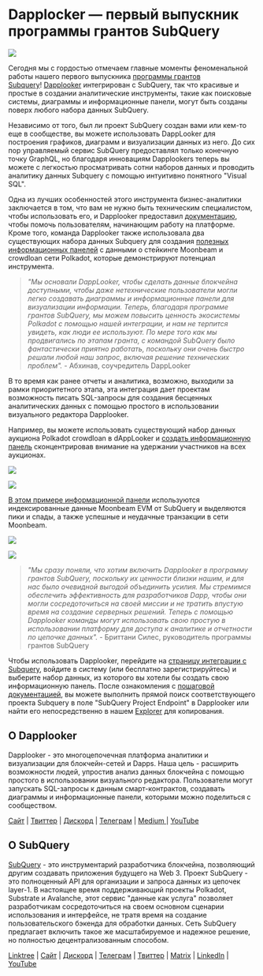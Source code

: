 # Dapplocker — первый выпускник программы грантов SubQuery

![](https://miro.medium.com/max/700/0*m7loo6ZhFd_UrPtG)

Сегодня мы с гордостью отмечаем главные моменты феноменальной работы нашего первого выпускника [программы грантов Subquery](https://subquery.network/grants)! [Dapplooker](https://dapplooker.com/) интегрирован с SubQuery, так что красивые и простые в создании аналитические инструменты, такие как поисковые системы, диаграммы и информационные панели, могут быть созданы поверх любого набора данных SubQuery.

Независимо от того, был ли проект SubQuery создан вами или кем-то еще в сообществе, вы можете использовать DappLooker для построения графиков, диаграмм и визуализации данных из него. До сих пор управляемый сервис SubQuery предоставлял только конечную точку GraphQL, но благодаря инновациям Dapplookers теперь вы можете с легкостью просматривать сотни наборов данных и проводить аналитику данных Subquery с помощью интуитивно понятного "Visual SQL".

Одна из лучших особенностей этого инструмента бизнес-аналитики заключается в том, что вам не нужно быть техническим специалистом, чтобы использовать его, и Dapplooker предоставил [документацию](https://dapplooker.notion.site/SubQuery-55e159ee37ff453b9a278be0efbe319e), чтобы помочь пользователям, начинающим работу на платформе. Кроме того, команда Dapplooker также использовала два существующих набора данных Subquery для создания [полезных информационных панелей](https://dapplooker.com/category/subquery?type=dashboard) с данными о стейкинге Moonbeam и crowdloan сети Polkadot, которые демонстрируют потенциал инструмента.

> _"Мы основали DappLooker, чтобы сделать данные блокчейна доступными, чтобы даже нетехнические пользователи могли легко создавать диаграммы и информационные панели для визуализации информации. Теперь, благодаря программе грантов SubQuery, мы можем повысить ценность экосистемы Polkadot с помощью нашей интеграции, и нам не терпится увидеть, как люди ее используют. По мере того как мы продвигались по этапам гранта, с командой SubQuery было фантастически приятно работать, поскольку они очень быстро решали любой наш запрос, включая решение технических проблем"._ - Абхинав, соучредитель DappLooker

В то время как ранее отчеты и аналитика, возможно, выходили за рамки приоритетного этапа, эта интеграция дает проектам возможность писать SQL-запросы для создания бесценных аналитических данных с помощью простого в использовании визуального редактора Dapplooker.

Например, вы можете использовать существующий набор данных аукциона Polkadot crowdloan в dAppLooker и [создать информационную панель](https://dapplooker.com/dapp/polkadot-auctions-and-crowdloans-120113?network=subquery&category=subquery&type=dashboard&udid=0) сконцентрировав внимание на удержании участников на всех аукционах.

![](https://miro.medium.com/max/700/0*IWuAPhPOqiGOFkc-)

![](https://miro.medium.com/max/700/0*Ajx_bTmMcRBuTB_z)

[В этом примере информационной панели](https://dapplooker.com/dapp/subquery-moonbeam-120116?network=subquery&category=subquery&type=dashboard&udid=0) используются индексированные данные Moonbeam EVM от SubQuery и выделяются пики и спады, а также успешные и неудачные транзакции в сети Moonbeam.

![](https://miro.medium.com/max/700/0*CPmeF30Kwwj0DbC6)

![](https://miro.medium.com/max/700/0*ofrjdSerY8_8DV-Q)

> _"Мы сразу поняли, что хотим включить Dapplooker в программу грантов SubQuery, поскольку их ценности близки нашим, и для нас было очевидной выгодой объединить усилия. Мы стремимся обеспечить эффективность для разработчиков Dapp, чтобы они могли сосредоточиться на своей миссии и не тратить впустую время на создание серверных решений. Теперь с помощью Dapplooker команды могут использовать свою простую в использовании платформу для доступа к аналитике и отчетности по цепочке данных"._ - Бриттани Силес, руководитель программы грантов SubQuery

Чтобы использовать Dapplooker, перейдите на [страницу интеграции с Subquery](https://dapplooker.com/integration/subquery), войдите в систему (или бесплатно зарегистрируйтесь) и выберите набор данных, из которого вы хотели бы создать свою информационную панель. После ознакомления с [ пошаговой документацией](https://dapplooker.notion.site/SubQuery-55e159ee37ff453b9a278be0efbe319e), вы можете выполнить прямой поиск соответствующего проекта Subquery в поле "SubQuery Project Endpoint" в Dapplooker или найти его непосредственно в нашем [Explorer](https://explorer.subquery.network/) для копирования.

## О Dapplooker

Dapplooker - это многоцепочечная платформа аналитики и визуализации для блокчейн-сетей и Dapps. Наша цель - расширить возможности людей, упростив анализ данных блокчейна с помощью простого в использовании визуального редактора. Пользователи могут запускать SQL-запросы к данным смарт-контрактов, создавать диаграммы и информационные панели, которыми можно поделиться с сообществом.

[Сайт](https://dapplooker.com/) | [Твиттер](https://twitter.com/dapplooker) | [Дискорд](https://dapplooker.com/community) | [Телеграм](https://t.me/dapplooker) | [Medium ](https://dapplooker.medium.com/)| [YouTube](https://www.youtube.com/channel/UC1KJmtb3UhnWSN_sDv71_fg)

## О SubQuery

[SubQuery](https://subquery.network/) - это инструментарий разработчика блокчейна, позволяющий другим создавать приложения будущего на Web 3. Проект SubQuery - это полноценный API для организации и запроса данных из цепочек layer-1. В настоящее время поддерживающий проекты Polkadot, Substrate и Avalanche, этот сервис "данные как услуга" позволяет разработчикам сосредоточиться на своем основном сценарии использования и интерфейсе, не тратя время на создание пользовательского бэкенда для обработки данных. Сеть SubQuery предлагает включить такое же масштабируемое и надежное решение, но полностью децентрализованным способом.

[Linktree](https://linktr.ee/subquerynetwork) | [Сайт](https://subquery.network/) | [Дискорд](https://discord.com/invite/78zg8aBSMG) | [Телеграм](https://t.me/subquerynetwork) | [Твиттер](https://twitter.com/subquerynetwork) | [Matrix](https://matrix.to/#/#subquery:matrix.org) | [LinkedIn](https://www.linkedin.com/company/subquery) | [YouTube](https://www.youtube.com/channel/UCi1a6NUUjegcLHDFLr7CqLw)
